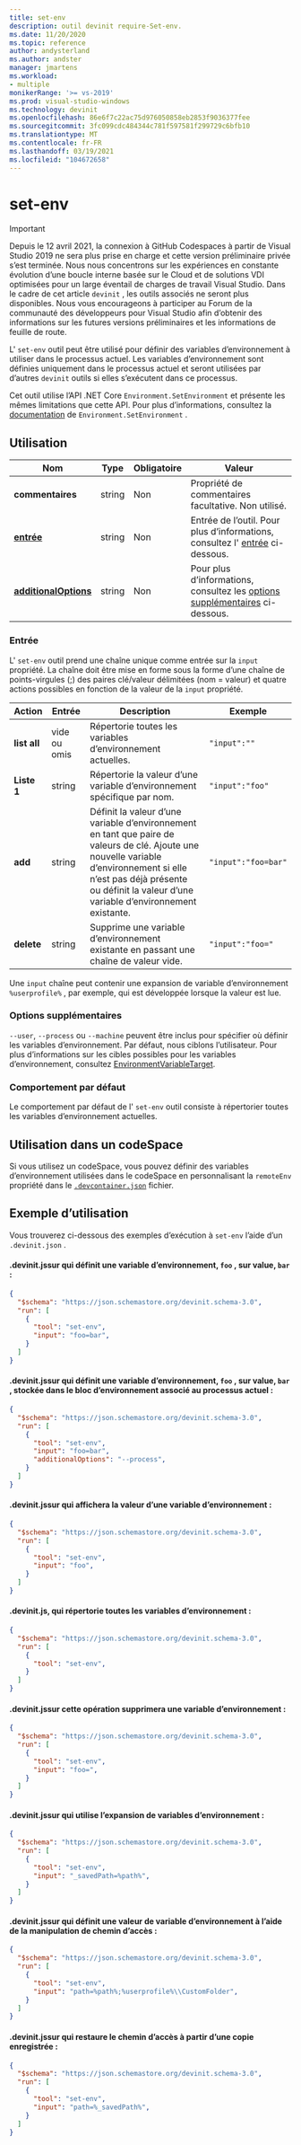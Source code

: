 ```yaml
---
title: set-env
description: outil devinit require-Set-env.
ms.date: 11/20/2020
ms.topic: reference
author: andysterland
ms.author: andster
manager: jmartens
ms.workload:
- multiple
monikerRange: '>= vs-2019'
ms.prod: visual-studio-windows
ms.technology: devinit
ms.openlocfilehash: 86e6f7c22ac75d976050858eb2853f9036377fee
ms.sourcegitcommit: 3fc099cdc484344c781f597581f299729c6bfb10
ms.translationtype: MT
ms.contentlocale: fr-FR
ms.lasthandoff: 03/19/2021
ms.locfileid: "104672658"
---
```

# <a name="set-env"></a>set-env

> [!IMPORTANT]
> Depuis le 12 avril 2021, la connexion à GitHub Codespaces à partir de Visual Studio 2019 ne sera plus prise en charge et cette version préliminaire privée s’est terminée. Nous nous concentrons sur les expériences en constante évolution d’une boucle interne basée sur le Cloud et de solutions VDI optimisées pour un large éventail de charges de travail Visual Studio. Dans le cadre de cet article `devinit` , les outils associés ne seront plus disponibles. Nous vous encourageons à participer au Forum de la communauté des développeurs pour Visual Studio afin d’obtenir des informations sur les futures versions préliminaires et les informations de feuille de route.

L' `set-env` outil peut être utilisé pour définir des variables d’environnement à utiliser dans le processus actuel. Les variables d’environnement sont définies uniquement dans le processus actuel et seront utilisées par d’autres `devinit` outils si elles s’exécutent dans ce processus.

Cet outil utilise l’API .NET Core `Environment.SetEnvironment` et présente les mêmes limitations que cette API. Pour plus d’informations, consultez la [documentation](/dotnet/api/system.environment.setenvironmentvariable?view=netcore-3.1&preserve-view=true) de `Environment.SetEnvironment` .

## <a name="usage"></a>Utilisation

| Nom                                         | Type   | Obligatoire | Valeur                                                                       |
|----------------------------------------------|--------|----------|-----------------------------------------------------------------------------|
| **commentaires**                                 | string | Non       | Propriété de commentaires facultative. Non utilisé.                                       |
| [**entrée**](#input)                          | string | Non       | Entrée de l’outil. Pour plus d’informations, consultez l' [entrée](#input) ci-dessous.               |
| [**additionalOptions**](#additional-options) | string | Non       | Pour plus d’informations, consultez les [options supplémentaires](#additional-options) ci-dessous.            |

### <a name="input"></a>Entrée

L' `set-env` outil prend une chaîne unique comme entrée sur la `input` propriété. La chaîne doit être mise en forme sous la forme d’une chaîne de points-virgules (;) des paires clé/valeur délimitées (nom = valeur) et quatre actions possibles en fonction de la valeur de la `input` propriété.

| Action       | Entrée            | Description                                                                                                                                                              | Exemple             |
|--------------|------------------|--------------------------------------------------------------------------------------------------------------------------------------------------------------------------|---------------------|
| **list all** | vide ou omis | Répertorie toutes les variables d’environnement actuelles.                                                                                                                           | `"input":""`        |
| **Liste 1** | string           | Répertorie la valeur d’une variable d’environnement spécifique par nom.                                                                                                               | `"input":"foo"`     |
| **add**      | string           | Définit la valeur d’une variable d’environnement en tant que paire de valeurs de clé. Ajoute une nouvelle variable d’environnement si elle n’est pas déjà présente ou définit la valeur d’une variable d’environnement existante. | `"input":"foo=bar"` |
| **delete**   | string           | Supprime une variable d’environnement existante en passant une chaîne de valeur vide.                                                                                            | `"input":"foo="`    |

Une `input` chaîne peut contenir une expansion de variable d’environnement `%userprofile%` , par exemple, qui est développée lorsque la valeur est lue.

### <a name="additional-options"></a>Options supplémentaires

 `--user`, `--process` ou `--machine` peuvent être inclus pour spécifier où définir les variables d’environnement. Par défaut, nous ciblons l’utilisateur. Pour plus d’informations sur les cibles possibles pour les variables d’environnement, consultez [EnvironmentVariableTarget](https://docs.microsoft.com/dotnet/api/system.environmentvariabletarget).

### <a name="default-behavior"></a>Comportement par défaut

Le comportement par défaut de l' `set-env` outil consiste à répertorier toutes les variables d’environnement actuelles.

## <a name="usage-in-a-codespace"></a>Utilisation dans un codeSpace

Si vous utilisez un codeSpace, vous pouvez définir des variables d’environnement utilisées dans le codeSpace en personnalisant la `remoteEnv` propriété dans le [`.devcontainer.json`](https://code.visualstudio.com/docs/remote/devcontainerjson-reference) fichier.

## <a name="example-usage"></a>Exemple d’utilisation
Vous trouverez ci-dessous des exemples d’exécution à `set-env` l’aide d’un `.devinit.json` .

#### <a name="devinitjson-that-will-set-an-environment-variable-foo-to-value-bar"></a>.devinit.jssur qui définit une variable d’environnement, `foo` , sur value, `bar` :
```json
{
  "$schema": "https://json.schemastore.org/devinit.schema-3.0",
  "run": [
    {
      "tool": "set-env",
      "input": "foo=bar",
    }
  ]
}
```

#### <a name="devinitjson-that-will-set-an-environment-variable-foo-to-value-bar-stored-in-the-environment-block-associated-with-the-current-process"></a>.devinit.jssur qui définit une variable d’environnement, `foo` , sur value, `bar` , stockée dans le bloc d’environnement associé au processus actuel :
```json
{
  "$schema": "https://json.schemastore.org/devinit.schema-3.0",
  "run": [
    {
      "tool": "set-env",
      "input": "foo=bar",
      "additionalOptions": "--process",
    }
  ]
}
```

#### <a name="devinitjson-that-will-display-the-value-of-an-environment-variable"></a>.devinit.jssur qui affichera la valeur d’une variable d’environnement :
```json
{
  "$schema": "https://json.schemastore.org/devinit.schema-3.0",
  "run": [
    {
      "tool": "set-env",
      "input": "foo",
    }
  ]
}
```

#### <a name="devinitjson-that-will-list-all-the-environment-variables"></a>.devinit.js, qui répertorie toutes les variables d’environnement :
```json
{
  "$schema": "https://json.schemastore.org/devinit.schema-3.0",
  "run": [
    {
      "tool": "set-env",
    }
  ]
}
```

#### <a name="devinitjson-that-will-delete-an-environment-variable"></a>.devinit.jssur cette opération supprimera une variable d’environnement :
```json
{
  "$schema": "https://json.schemastore.org/devinit.schema-3.0",
  "run": [
    {
      "tool": "set-env",
      "input": "foo=",
    }
  ]
}
```


#### <a name="devinitjson-that-will-use-environment-variable-expansion"></a>.devinit.jssur qui utilise l’expansion de variables d’environnement :
```json
{
  "$schema": "https://json.schemastore.org/devinit.schema-3.0",
  "run": [
    {
      "tool": "set-env",
      "input": "_savedPath=%path%",
    }
  ]
}
```

#### <a name="devinitjson-that-will-set-an-environment-variable-value-using-path-manipulation"></a>.devinit.jssur qui définit une valeur de variable d’environnement à l’aide de la manipulation de chemin d’accès :
```json
{
  "$schema": "https://json.schemastore.org/devinit.schema-3.0",
  "run": [
    {
      "tool": "set-env",
      "input": "path=%path%;%userprofile%\\CustomFolder",
    }
  ]
}
```

#### <a name="devinitjson-that-will-restore-path-from-saved-copy"></a>.devinit.jssur qui restaure le chemin d’accès à partir d’une copie enregistrée :
```json
{
  "$schema": "https://json.schemastore.org/devinit.schema-3.0",
  "run": [
    {
      "tool": "set-env",
      "input": "path=%_savedPath%",
    }
  ]
}
```
